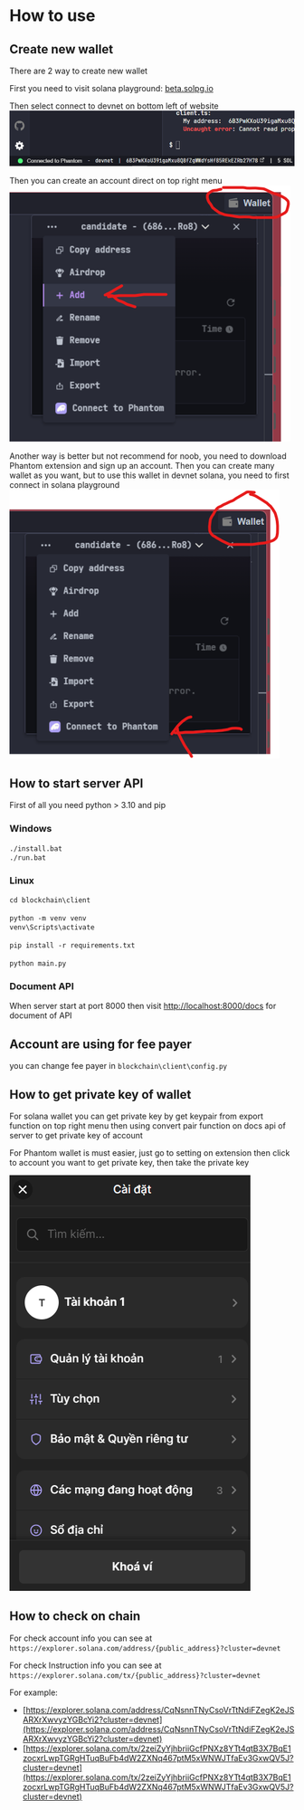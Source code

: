 # How to use
## Create new wallet

There are 2 way to create new wallet

First you need to visit solana playground: [beta.solpg.io](https://beta.solpg.io/)

Then select connect to devnet on bottom left of website
![](tutorial/01.png)

Then you can create an account direct on top right menu
![](tutorial/02.png)

Another way is better but not recommend for noob, you need to download Phantom extension and sign up an account. Then you can create many wallet as you want, but to use this wallet in devnet solana, you need to first connect in solana playground
![](tutorial/03.png)

## How to start server API

First of all you need python > 3.10 and pip

### Windows
```
./install.bat
./run.bat
```

### Linux
```
cd blockchain\client

python -m venv venv
venv\Scripts\activate

pip install -r requirements.txt

python main.py
```

### Document API

When server start at port 8000 then visit [http://localhost:8000/docs](http://localhost:8000/docs) for document of API

## Account are using for fee payer

you can change fee payer in `blockchain\client\config.py`

## How to get private key of wallet

For solana wallet you can get private key by get keypair from export function on top right menu then using convert pair function on docs api of server to get private key of account

For Phantom wallet is must easier, just go to setting on extension then click to account you want to get private key, then take the private key

![](tutorial/04.png)

## How to check on chain

For check account info you can see at `https://explorer.solana.com/address/{public_address}?cluster=devnet`

For check Instruction info you can see at `https://explorer.solana.com/tx/{public_address}?cluster=devnet`

For example:
- [https://explorer.solana.com/address/CqNsnnTNyCsoVrTtNdiFZegK2eJSARXrXwvyzYGBcYi2?cluster=devnet](https://explorer.solana.com/address/CqNsnnTNyCsoVrTtNdiFZegK2eJSARXrXwvyzYGBcYi2?cluster=devnet)
- [https://explorer.solana.com/tx/2zeiZyYjhbriiGcfPNXz8YTt4qtB3X7BqE1zocxrLwpTGRgHTuqBuFb4dW2ZXNq467ptM5xWNWJTfaEv3GxwQV5J?cluster=devnet](https://explorer.solana.com/tx/2zeiZyYjhbriiGcfPNXz8YTt4qtB3X7BqE1zocxrLwpTGRgHTuqBuFb4dW2ZXNq467ptM5xWNWJTfaEv3GxwQV5J?cluster=devnet)